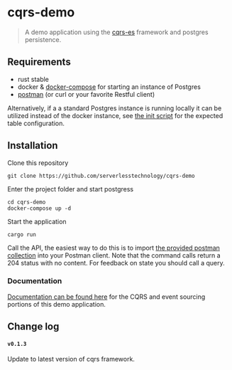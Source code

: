 # cqrs-demo

> A demo application using the [cqrs-es](https://github.com/serverlesstechnology/cqrs) framework
> and postgres persistence.

## Requirements
- rust stable
- docker & [docker-compose](https://docs.docker.com/compose/) for starting an instance of Postgres
- [postman](https://www.postman.com/) (or curl or your favorite Restful client)

Alternatively, if a a standard Postgres instance is running locally it can be utilized instead of the docker instance,
see [the init script](db/init.sql) for the expected table configuration. 
## Installation

Clone this repository

    git clone https://github.com/serverlesstechnology/cqrs-demo

Enter the project folder and start postgress

    cd cqrs-demo
    docker-compose up -d

Start the application

    cargo run

Call the API, the easiest way to do this is to import 
[the provided postman collection](cqrs-demo.postman_collection.json)
into your Postman client. Note that the command calls return a 204 status with no content. 
For feedback on state you should call a query.

### Documentation

[Documentation can be found here](https://doc.rust-cqrs.org/)
 for the CQRS and event sourcing portions of this demo application. 

## Change log

#### `v0.1.3` 
Update to latest version of cqrs framework.

